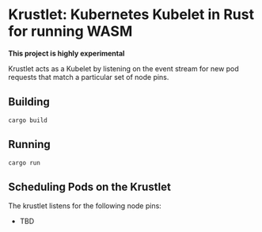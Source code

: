 # Krustlet: Kubernetes Kubelet in Rust for running WASM

**This project is highly experimental**

Krustlet acts as a Kubelet by listening on the event stream for new pod requests that match a particular set of node pins.

## Building

```
cargo build
```

## Running

```
cargo run
```

## Scheduling Pods on the Krustlet

The krustlet listens for the following node pins:

- TBD